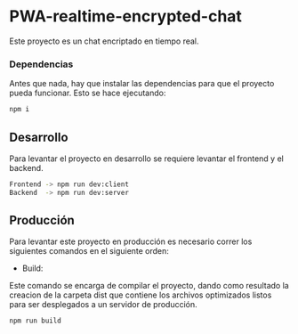 # PWA-realtime-encrypted-chat

Este proyecto es un chat encriptado en tiempo real. 

### Dependencias

Antes que nada, hay que instalar las dependencias para que el proyecto pueda funcionar. Esto se hace ejecutando:

~~~bash
npm i
~~~

## Desarrollo

Para levantar el proyecto en desarrollo se requiere levantar el frontend y el backend.

~~~bash
Frontend -> npm run dev:client
Backend  -> npm run dev:server
~~~

## Producción

Para levantar este proyecto en producción es necesario correr los siguientes comandos en el siguiente orden:

* Build:

Este comando se encarga de compilar el proyecto, dando como resultado la creacion de la carpeta dist que contiene los archivos optimizados listos para ser desplegados a un servidor de producción.

~~~bash
npm run build
~~~
